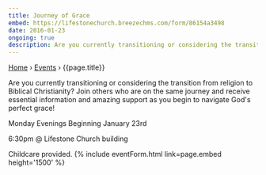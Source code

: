 ```yaml
---
title: Journey of Grace
embed: https://lifestonechurch.breezechms.com/form/86154a3498
date: 2016-01-23
ongoing: true
description: Are you currently transitioning or considering the transition from religion to Biblical Christianity?
---
```


<p id="breadcrumbs">
  <a href="{{ site.baseurl }}/">Home</a> &rsaquo; <a href="{{ site.baseurl }}/events/">Events</a> &rsaquo; {{page.title}}
</p>


Are you currently transitioning or considering the transition from religion to Biblical Christianity? Join others who are on the same journey and receive essential information and amazing support as you begin to navigate God's perfect grace!

Monday Evenings Beginning January 23rd

6:30pm @ Lifestone Church building

Childcare provided.
{% include eventForm.html link=page.embed height='1500' %}
